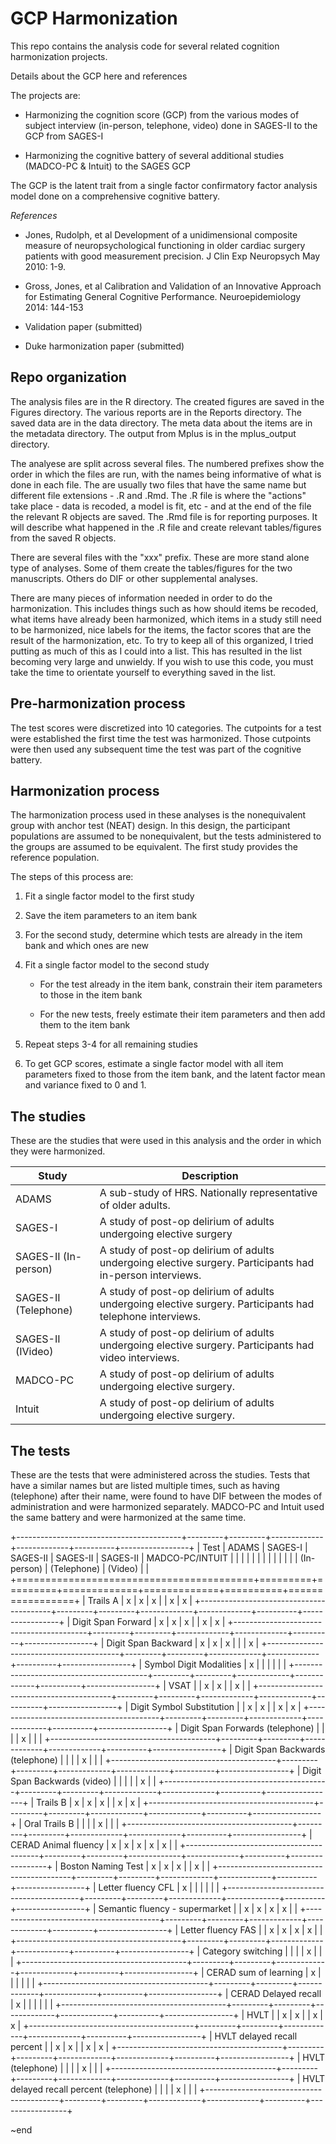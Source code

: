 # GCP Harmonization

This repo contains the analysis code for several related cognition harmonization projects.

Details about the GCP here and references

The projects are:

-   Harmonizing the cognition score (GCP) from the various modes of subject interview (in-person, telephone, video) done in SAGES-II to the GCP from SAGES-I

-   Harmonizing the cognitive battery of several additional studies (MADCO-PC & Intuit) to the SAGES GCP

The GCP is the latent trait from a single factor confirmatory factor analysis model done on a comprehensive cognitive battery.

*References*

-   Jones, Rudolph, et al Development of a unidimensional composite measure of neuropsychological functioning in older cardiac surgery patients with good measurement precision. J Clin Exp Neuropsych May 2010: 1-9.

-   Gross, Jones, et al Calibration and Validation of an Innovative Approach for Estimating General Cognitive Performance. Neuroepidemiology 2014: 144-153

-   Validation paper (submitted)

-   Duke harmonization paper (submitted)

## Repo organization 

The analysis files are in the R directory. The created figures are saved in the Figures directory. The various reports are in the Reports directory. The saved data are in the data directory. The meta data about the items are in the metadata directory. The output from Mplus is in the mplus_output directory.

The analyese are split across several files. The numbered prefixes show the order in which the files are run, with the names being informative of what is done in each file. The are usually two files that have the same name but different file extensions - .R and .Rmd. The .R file is where the "actions" take place - data is recoded, a model is fit, etc - and at the end of the file the relevant R objects are saved. The .Rmd file is for reporting purposes. It will describe what happened in the .R file and create relevant tables/figures from the saved R objects.

There are several files with the "xxx" prefix. These are more stand alone type of analyses. Some of them create the tables/figures for the two manuscripts. Others do DIF or other supplemental analyses.

There are many pieces of information needed in order to do the harmonization. This includes things such as how should items be recoded, what items have already been harmonized, which items in a study still need to be harmonized, nice labels for the items, the factor scores that are the result of the harmonization, etc. To try to keep all of this organized, I tried putting as much of this as I could into a list. This has resulted in the list becoming very large and unwieldy. If you wish to use this code, you must take the time to orientate yourself to everything saved in the list.

## Pre-harmonization process

The test scores were discretized into 10 categories. The cutpoints for a test were established the first time the test was harmonized. Those cutpoints were then used any subsequent time the test was part of the cognitive battery.

## Harmonization process

The harmonization process used in these analyses is the nonequivalent group with anchor test (NEAT) design. In this design, the participant populations are assumed to be nonequivalent, but the tests administered to the groups are assumed to be equivalent. The first study provides the reference population.

The steps of this process are:

1.  Fit a single factor model to the first study

2.  Save the item parameters to an item bank

3.  For the second study, determine which tests are already in the item bank and which ones are new

4.  Fit a single factor model to the second study

    -   For the test already in the item bank, constrain their item parameters to those in the item bank

    -   For the new tests, freely estimate their item parameters and then add them to the item bank

5.  Repeat steps 3-4 for all remaining studies

6.  To get GCP scores, estimate a single factor model with all item parameters fixed to those from the item bank, and the latent factor mean and variance fixed to 0 and 1.

## The studies

These are the studies that were used in this analysis and the order in which they were harmonized.

| Study                | Description                                                                                               |
|----------------------|-----------------------------------------------------------------------------------------------------------|
| ADAMS                | A sub-study of HRS. Nationally representative of older adults.                                            |
| SAGES-I              | A study of post-op delirium of adults undergoing elective surgery                                         |
| SAGES-II (In-person) | A study of post-op delirium of adults undergoing elective surgery. Participants had in-person interviews. |
| SAGES-II (Telephone) | A study of post-op delirium of adults undergoing elective surgery. Participants had telephone interviews. |
| SAGES-II (IVideo)    | A study of post-op delirium of adults undergoing elective surgery. Participants had video interviews.     |
| MADCO-PC             | A study of post-op delirium of adults undergoing elective surgery.                                        |
| Intuit               | A study of post-op delirium of adults undergoing elective surgery.                                        |

## The tests

These are the tests that were administered across the studies. Tests that have a similar names but are listed multiple times, such as having (telephone) after their name, were found to have DIF between the modes of administration and were harmonized separately. MADCO-PC and Intuit used the same battery and were harmonized at the same time.

+-----------------------------------------+---------+---------+-------------+-------------+----------+-----------------+
| Test                                    | ADAMS   | SAGES-I | SAGES-II    | SAGES-II    | SAGES-II | MADCO-PC/INTUIT |
|                                         |         |         |             |             |          |                 |
|                                         |         |         | (In-person) | (Telephone) | (Video)  |                 |
+=========================================+=========+=========+=============+=============+==========+=================+
| Trails A                                | x       | x       | x           |             | x        | x               |
+-----------------------------------------+---------+---------+-------------+-------------+----------+-----------------+
| Digit Span Forward                      | x       | x       | x           |             | x        | x               |
+-----------------------------------------+---------+---------+-------------+-------------+----------+-----------------+
| Digit Span Backward                     | x       | x       | x           |             |          | x               |
+-----------------------------------------+---------+---------+-------------+-------------+----------+-----------------+
| Symbol Digit Modalities                 | x       |         |             |             |          |                 |
+-----------------------------------------+---------+---------+-------------+-------------+----------+-----------------+
| VSAT                                    |         | x       | x           |             | x        |                 |
+-----------------------------------------+---------+---------+-------------+-------------+----------+-----------------+
| Digit Symbol Substitution               |         | x       | x           |             | x        | x               |
+-----------------------------------------+---------+---------+-------------+-------------+----------+-----------------+
| Digit Span Forwards (telephone)         |         |         |             | x           |          |                 |
+-----------------------------------------+---------+---------+-------------+-------------+----------+-----------------+
| Digit Span Backwards (telephone)        |         |         |             | x           |          |                 |
+-----------------------------------------+---------+---------+-------------+-------------+----------+-----------------+
| Digit Span Backwards (video)            |         |         |             |             | x        |                 |
+-----------------------------------------+---------+---------+-------------+-------------+----------+-----------------+
| Trails B                                | x       | x       | x           |             | x        | x               |
+-----------------------------------------+---------+---------+-------------+-------------+----------+-----------------+
| Oral Trails B                           |         |         |             | x           |          |                 |
+-----------------------------------------+---------+---------+-------------+-------------+----------+-----------------+
| CERAD Animal fluency                    | x       | x       | x           | x           | x        |                 |
+-----------------------------------------+---------+---------+-------------+-------------+----------+-----------------+
| Boston Naming Test                      | x       | x       | x           |             | x        |                 |
+-----------------------------------------+---------+---------+-------------+-------------+----------+-----------------+
| Letter fluency CFL                      | x       |         |             |             |          |                 |
+-----------------------------------------+---------+---------+-------------+-------------+----------+-----------------+
| Semantic fluency - supermarket          |         | x       | x           | x           | x        |                 |
+-----------------------------------------+---------+---------+-------------+-------------+----------+-----------------+
| Letter fluency FAS                      |         | x       | x           | x           | x        |                 |
+-----------------------------------------+---------+---------+-------------+-------------+----------+-----------------+
| Category switching                      |         |         |             | x           |          |                 |
+-----------------------------------------+---------+---------+-------------+-------------+----------+-----------------+
| CERAD sum of learning                   | x       |         |             |             |          |                 |
+-----------------------------------------+---------+---------+-------------+-------------+----------+-----------------+
| CERAD Delayed recall                    | x       |         |             |             |          |                 |
+-----------------------------------------+---------+---------+-------------+-------------+----------+-----------------+
| HVLT                                    |         | x       | x           |             | x        | x               |
+-----------------------------------------+---------+---------+-------------+-------------+----------+-----------------+
| HVLT delayed recall percent             |         | x       | x           |             | x        | x               |
+-----------------------------------------+---------+---------+-------------+-------------+----------+-----------------+
| HVLT (telephone)                        |         |         |             | x           |          |                 |
+-----------------------------------------+---------+---------+-------------+-------------+----------+-----------------+
| HVLT delayed recall percent (telephone) |         |         |             | x           |          |                 |
+-----------------------------------------+---------+---------+-------------+-------------+----------+-----------------+

\~end
